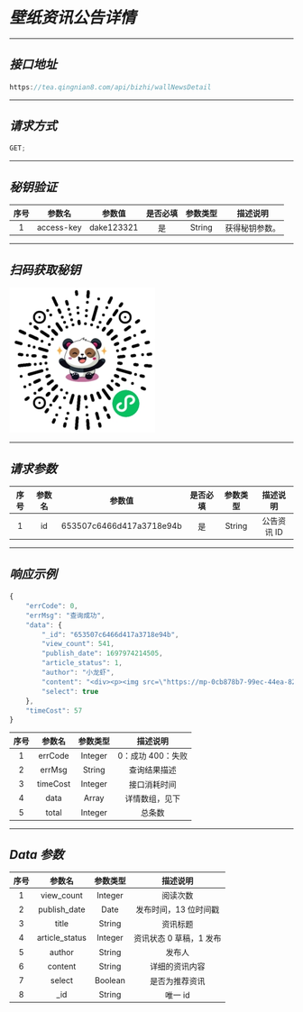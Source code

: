 # **_壁纸资讯公告详情_**

---

## **_接口地址_**

```js
https://tea.qingnian8.com/api/bizhi/wallNewsDetail
```

---

## **_请求方式_**

```ts
GET;
```

---

## **_秘钥验证_**

| 序号 |   参数名   |   参数值   | 是否必填 | 参数类型 |    描述说明    |
| :--: | :--------: | :--------: | :------: | :------: | :------------: |
|  1   | access-key | dake123321 |    是    |  String  | 获得秘钥参数。 |

---

## **_扫码获取秘钥_**

![壁纸接口](../public/images/pandow.jpg)

---

## **_请求参数_**

| 序号 | 参数名 |          参数值          | 是否必填 | 参数类型 |  描述说明   |
| :--: | :----: | :----------------------: | :------: | :------: | :---------: |
|  1   |   id   | 653507c6466d417a3718e94b |    是    |  String  | 公告资讯 ID |

---

## **_响应示例_**

```ts
{
	"errCode": 0,
	"errMsg": "查询成功",
	"data": {
		"_id": "653507c6466d417a3718e94b",
		"view_count": 541,
		"publish_date": 1697974214505,
		"article_status": 1,
		"author": "小龙虾",
		"content": "<div><p><img src=\"https://mp-0cb878b7-99ec-44ea-8246-12b123304b05.cdn.bspapp.com/cloudstorage/69e3dd04-1bc0-4aaa-809c-e37cbb587d58.jpg\" style=\"max-width:100%;\" contenteditable=\"false\"/></p><p>扫码关注“咸虾米圈子”微信公众号，分享最新的技术及动态。</p></div>",
		"select": true
	},
	"timeCost": 57
}
```

| 序号 |  参数名  | 参数类型 |     描述说明      |
| :--: | :------: | :------: | :---------------: |
|  1   | errCode  | Integer  | 0：成功 400：失败 |
|  2   |  errMsg  |  String  |   查询结果描述    |
|  3   | timeCost | Integer  |   接口消耗时间    |
|  4   |   data   |  Array   |  详情数组，见下   |
|  5   |  total   | Integer  |      总条数       |

---

## **_Data 参数_**

| 序号 |     参数名     | 参数类型 |        描述说明         |
| :--: | :------------: | :------: | :---------------------: |
|  1   |   view_count   | Integer  |        阅读次数         |
|  2   |  publish_date  |   Date   |  发布时间，13 位时间戳  |
|  3   |     title      |  String  |        资讯标题         |
|  4   | article_status | Integer  | 资讯状态 0 草稿，1 发布 |
|  5   |     author     |  String  |         发布人          |
|  6   |    content     |  String  |     详细的资讯内容      |
|  7   |     select     | Boolean  |     是否为推荐资讯      |
|  8   |      \_id      |  String  |         唯一 id         |
